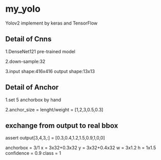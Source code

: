 # my_yolo
Yolov2 implement by keras and TensorFlow </p>
## Detail of Cnns
1.DenseNet121 pre-trained model</p>
2.down-sample:32  </p>
3.input shape:416x416 output shape:13x13 </p>
## Detail of Anchor
1.set 5 anchorbox by hand</p>
2.anchor_size = lenght/weight = [1,2,3,0.5,0.3]</p>
## exchange from output to real bbox
assert output[3,4,3,:] = [0.3,0.4,1.2,1.5,0.9,1,0,0]</p>
anchorbox = 3/1
x = 3x32+0.3x32
y = 3x32+0.4x32
w = 3x1.2
h = 1x1.5
confidence = 0.9
class = 1
